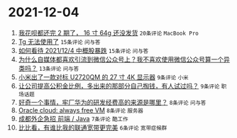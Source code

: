 # 2021-12-04

1. [我花呗都还完 2 期了， 16 寸 64g 还没发货](https://www.v2ex.com/t/819959) `20条评论` `MacBook Pro`
1. [Tg 无法使用了](https://www.v2ex.com/t/819968) `15条评论` `问与答`
1. [如何看待 2021/12/4 中概股暴跌](https://www.v2ex.com/t/819958) `15条评论` `问与答`
1. [为什么自媒体都喜欢引流到微信公众号上？我不喜欢使用微信公众号算一个异类吗？](https://www.v2ex.com/t/819980) `13条评论` `问与答`
1. [小米出了一款对标 U2720QM 的 27 寸 4K 显示器](https://www.v2ex.com/t/819957) `9条评论` `小米`
1. [让公司提高公积金比例，多出来的那部分自己掏钱，有人试过吗？](https://www.v2ex.com/t/819955) `9条评论` `职场话题`
1. [好奇一个事情，牢厂华为的研发经费高的来源是哪里？](https://www.v2ex.com/t/819969) `8条评论` `问与答`
1. [Oracle cloud: always free VM](https://www.v2ex.com/t/819963) `8条评论` `服务器`
1. [成都外企急招 前端 / Java](https://www.v2ex.com/t/819974) `7条评论` `酷工作`
1. [比比看，有谁比我的联通宽带更完美](https://www.v2ex.com/t/819986) `6条评论` `宽带症候群`
